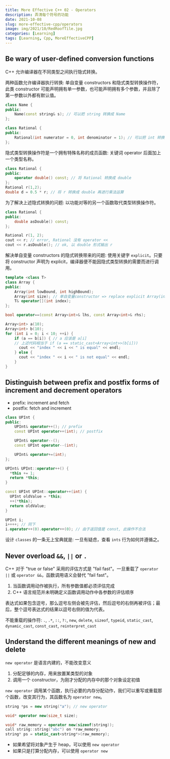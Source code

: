 ```yaml
---
title: More Effective C++ 02 - Operators
description: 弄清每个符号的功能
date: 2021-10-08
slug: more-effective-cpp/operators
image: img/2021/10/RedRoofTile.jpg
categories: [Learning]
tags: [Learning, Cpp, MoreEffectiveCPP]
---
```


## Be wary of user-defined conversion functions

C++ 允许编译器在不同类型之间执行隐式转换。

两种函数允许编译器执行转换: 单自变量 constructors 和隐式类型转换操作符，此类 constructor 可能声明拥有单一参数，也可能声明拥有多个参数，并且除了第一参数以外都有默认值。

```c++
class Name {
public:
    Name(const string& s); // 可以把 string 转换成 Name
};

class Rational {
public:
    Rational(int numerator = 0, int denominator = 1); // 可以把 int 转换成 Rational
};
```

隐式类型转换操作符是一个拥有特殊名称的成员函数: 关键词 operator 后面加上一个类型名称。

```c++
class Rational {
public:
    operator double() const; // 将 Rational 转换成 double
};
Rational r(1,2);
double d = 0.5 * r; // 将 r 转换成 double 再进行乘法运算
```

为了解决上述隐式转换的问题: 以功能对等的另一个函数取代类型转换操作符。

```c++
class Rational {
public:
    double asDouble() const;
};

Rational r(1, 2);
cout << r; // error, Rational 没有 operator <<
cout << r.asDouble(); // ok, 以 double 形式输出 r
```

解决单自变量 constructors 的隐式转换带来的问题: 使用关键字 `explicit`。只要将 constructor 声明为 explicit，编译器便不能因隐式类型转换的需要而进行调用。

```c++
template <class T>
class Array {
public:
    Array(int lowBound, int highBound);
    Array(int size); // 单自变量constructor => replace explicit Array(int size);
    T& operator[](int index);
};

bool operator==(const Array<int>& lhs, const Array<int>& rhs);

Array<int> a(10);
Array<int> b(10);
for (int i = 0; i < 10; ++i) {
    if (a == b[i]) { // a 应该是 a[i]
    // 上述代码相当于 if (a == static_cast<Array<int>>(b[i]))
      cout << "index " << i << " is equal" << endl;
    } else {
      cout << "index " << i << " is not equal" << endl;
    }
}
```

## Distinguish between prefix and postfix forms of increment and decrement operators

- prefix: increment and fetch
- postfix: fetch and increment

```c++
class UPInt {
public:
    UPInt& operator++(); // prefix
    const UPInt operator++(int); // postfix

    UPInt& operator--();
    const UPInt operator--(int);

    UPInt& operator+=(int);
};

UPInt& UPInt::operator++() {
  *this += 1;
  return *this;
}

const UPInt UPInt::operator++(int) {
  UPInt oldValue = *this;
  ++(*this);
  return oldValue;
}

UPInt i;
i++++; // 同下
i.operator++(0).operator++(0); // 由于返回值是 const, 此操作不合法
```

设计 `classes` 的一条无上宝典就是: 一旦有疑虑，查看 `ints` 行为如何并遵循之。

## Never overload `&&`, `||` or `.`

C++ 对于 "true or false" 采用的评估方式是 "fail fast"。一旦重载了 `operator ||` 或 `operator &&`，函数调用语义会替代 "fail fast"。

1. 当函数调用动作被执行，所有参数值都必须评估完成
2. C++ 语言规范并未明确定义函数调用动作中各参数的评估顺序

表达式如果包含逗号，那么逗号左侧会被先评估，然后逗号的右侧再被评估；最后，整个逗号表达式的结果以逗号右侧的值为代表。

不能重载的操作符: `.`, `.*`, `::`, `?:`, `new`, `delete`, `sizeof`, `typeid`, `static_cast`, `dynamic_cast`, `const_cast`, `reinterpret_cast`

## Understand the different meanings of new and delete

`new operator` 是语言内建的，不能改变意义

1. 分配足够的内存，用来放置某类型的对象
2. 调用一个 constructor，为刚才分配的内存中的那个对象设定初值

`new operator` 调用某个函数，执行必要的内存分配动作，我们可以重写或重载那个函数，改变其行为，其函数名为 `operator new`。

```c++
string *ps = new string("a"); // new operator

void* operator new(size_t size);

void* raw_memory = operator new(sizeof(string));
call string::string("abc") on *raw_memory;
string* ps = static_cast<string*>(raw_memory);
```

- 如果希望将对象产生于 heap，可以使用 `new operator`
- 如果只是打算分配内存，可以使用 `operator new`
